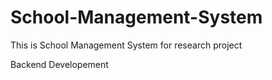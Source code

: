 # School-Management-System
This is School Management System for research project



Backend Developement

